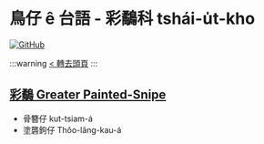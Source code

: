 # 鳥仔 ê 台語 - 彩鷸科 tshái-u̍t-kho

[![GitHub](https://img.shields.io/badge/GitHub-black?logo=github)](https://github.com/siansiansu/tsiau-a-e-mia)

:::warning
[< 轉去頭頁](https://hackmd.io/@siansiansu/Hy4VzNvha)
:::

## [彩鷸 Greater Painted-Snipe](https://www.instagram.com/p/ChfPVWpv5C_/)

- 骨簪仔 kut-tsiam-á
- 塗礱鉤仔 Thôo-lâng-kau-á
